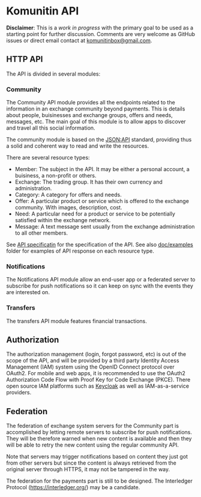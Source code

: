 # Komunitin API
**Disclaimer**: This is a *work in progress* with the primary goal to be used as a starting point for further discussion. Comments are very welcome as GitHub issues or direct email contact at komunitinbox@gmail.com.

## HTTP API
The API is divided in several modules:

### Community
The Community API module provides all the endpoints related to the information in an exchange community beyond payments. This is details about people, buisinesses and exchange groups, offers and needs, messages, etc. The main goal of this module is to allow apps to discover and travel all this social information.

The community module is based on the [JSON:API](https://jsonapi.org) standard, providing thus a solid and coherent way to read and write the resources.

There are several resource types:
  * Member: The subject in the API. It may be either a personal account, a buisiness, a non-profit or others.
  * Exchange: The trading group. It has their own currency and administration.
  * Category: A category for offers and needs.
  * Offer: A particular product or service which is offered to the exchange community. With images, description, cost.
  * Need: A particular need for a product or service to be potentially satisfied within the exchange network.
  * Message: A text message sent usually from the exchange administration to all other members.

See [API specificatin](https://app.swaggerhub.com/apis-docs/estevebadia/komunitin-api/1.0.0) for the specification of the API. See also [doc/examples](doc/examples) folder for examples of API response on each resource type.

### Notifications
The Notifications API module allow an end-user app or a federated server to subscribe for push notifications so it can keep on sync with the events they are interested on.

### Transfers
The transfers API module features financial transactions.

## Authorization
The authorization management (login, forgot password, etc) is out of the scope of the API, and will be provided by a third party Identity Access Management (IAM) system using the OpenID Connect protocol over OAuth2. For mobile and web apps, it is recommended to use the OAuth2 Authorization Code Flow with Proof Key for Code Exchange (PKCE). There open source IAM platforms such as [Keycloak](https://keycloak.org) as well as IAM-as-a-service providers.

## Federation
The federation of exchange system servers for the Community part is accomplished by letting remote servers to subscribe for push notifications. They will be therefore warned when new content is available and then they will be able to retry the new content using the regular community API.

Note that servers may trigger notifications based on content they just got from other servers but since the content is always retrieved from the original server through HTTPS, it may not be tampered in the way.

The federation for the payments part is still to be designed. The Interledger Protocol (https://interledger.org/) may be a candidate.

